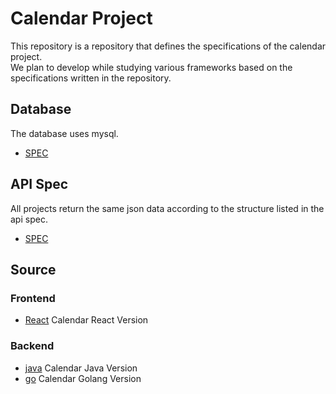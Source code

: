 # Calendar Project

This repository is a repository that defines the specifications of the calendar project.  
We plan to develop while studying various frameworks based on the specifications written in the repository.

## Database
The database uses mysql.  
- [SPEC](./database)  

## API Spec
All projects return the same json data according to the structure listed in the api spec.  
- [SPEC](./api)  

## Source
### Frontend
- [React](https://github.com/lshdainty/calendar-react) Calendar React Version

### Backend
- [java](https://github.com/lshdainty/calendar-java) Calendar Java Version
- [go](https://github.com/lshdainty/calendar-go) Calendar Golang Version
